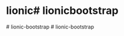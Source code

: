 # lionic#   l i o n i c _ _ b o o t s t r a p  
 #   l i o n i c - b o o t s t r a p  
 # lionic-bootstrap
